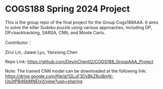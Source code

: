 # COGS188 Spring 2024 Project 
This is the group repo of the final project for the Group Cogs188AAA.
It aims to solve the killer Sudoku puzzle using various approaches, including DP, DP+backtracking, SARSA, CNN, and Monte Carlo.

Contributor：

Zirui Lin,
Jiawei Lyu,
Yanxiong Chen

Repo Link: https://github.com/DevinChen02/COGS188_GroupAAA_Project

Note: The trained CNN model can be downloaded at the following link: https://drive.google.com/file/d/12LuF3DvBkZRul8mN-Up2tPB46bMNEIxV/view?usp=sharing

